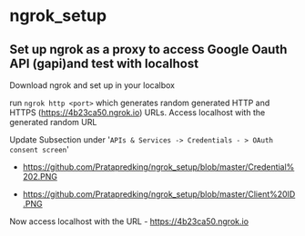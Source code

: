 # ngrok_setup

## Set up ngrok as a proxy to access Google Oauth API (gapi)and test with localhost

Download ngrok and set up in your localbox

run `ngrok http <port>` which generates random generated HTTP and HTTPS (https://4b23ca50.ngrok.io) URLs. Access localhost with the generated random URL

Update Subsection under '`APIs & Services -> Credentials - > OAuth consent screen`'
  - https://github.com/Pratapredking/ngrok_setup/blob/master/Credential%202.PNG
  
  - https://github.com/Pratapredking/ngrok_setup/blob/master/Client%20ID.PNG
  
 
 Now access localhost with the URL - https://4b23ca50.ngrok.io
 
 
 
  
  



